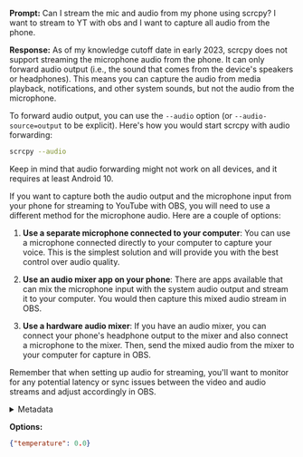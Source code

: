 **Prompt:**
Can I stream the mic and audio from my phone using scrcpy? I want to stream to YT with obs and I want to capture all audio from the phone.

**Response:**
As of my knowledge cutoff date in early 2023, scrcpy does not support streaming the microphone audio from the phone. It can only forward audio output (i.e., the sound that comes from the device's speakers or headphones). This means you can capture the audio from media playback, notifications, and other system sounds, but not the audio from the microphone.

To forward audio output, you can use the `--audio` option (or `--audio-source=output` to be explicit). Here's how you would start scrcpy with audio forwarding:

```sh
scrcpy --audio
```

Keep in mind that audio forwarding might not work on all devices, and it requires at least Android 10.

If you want to capture both the audio output and the microphone input from your phone for streaming to YouTube with OBS, you will need to use a different method for the microphone audio. Here are a couple of options:

1. **Use a separate microphone connected to your computer**: You can use a microphone connected directly to your computer to capture your voice. This is the simplest solution and will provide you with the best control over audio quality.

2. **Use an audio mixer app on your phone**: There are apps available that can mix the microphone input with the system audio output and stream it to your computer. You would then capture this mixed audio stream in OBS.

3. **Use a hardware audio mixer**: If you have an audio mixer, you can connect your phone's headphone output to the mixer and also connect a microphone to the mixer. Then, send the mixed audio from the mixer to your computer for capture in OBS.

Remember that when setting up audio for streaming, you'll want to monitor for any potential latency or sync issues between the video and audio streams and adjust accordingly in OBS.

<details><summary>Metadata</summary>

- Duration: 17882 ms
- Datetime: 2023-11-14T21:30:05.915714
- Model: gpt-4-1106-preview

</details>

**Options:**
```json
{"temperature": 0.0}
```

